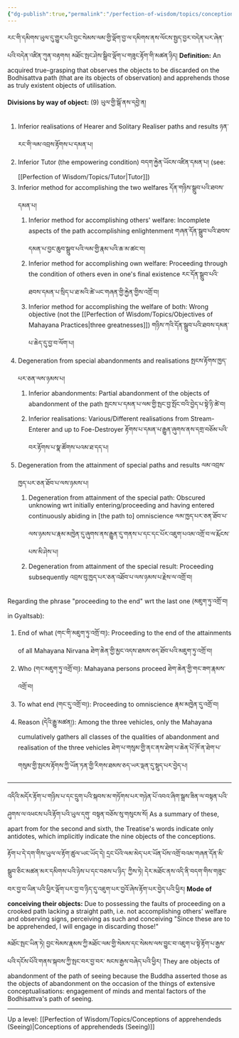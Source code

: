 ```yaml
---
{"dg-publish":true,"permalink":"/perfection-of-wisdom/topics/conceptions-of-apprehendeds-to-be-discarded-seeing/"}
---
```


 རང་གི་དམིགས་ཡུལ་དུ་གྱུར་པའི་བྱང་སེམས་ལམ་གྱི་ལྡོག་བྱ་ལ་དམིགས་ནས་ལོངས་སྤྱད་བྱར་བདེན་པར་ཞེན་པའི་བདེན་འཛིན་ཀུན་བརྟགས།
 མཐོང་སྤང་ཤེས་སྒྲིབ་ལྡོག་པ་གཟུང་རྟོག་གི་མཚན་ཉིད།
 **Definition:** An acquired true-grasping that observes the objects to be discarded on the Bodhisattva path (that are its objects of observation) and apprehends those as truly existent objects of utilisation.

**Divisions by way of object:** (9) ཡུལ་གྱི་སྒོ་ནས་དབྱེ་ན།
1. Inferior realisations of Hearer and Solitary Realiser paths and results ཉན་རང་གི་ལམ་འབྲས་རྟོགས་པ་དམན་པ།
2. Inferior Tutor (the empowering condition) བདག་རྐྱེན་ཡོངས་འཛིན་དམན་པ། (see: [[Perfection of Wisdom/Topics/Tutor\|Tutor]])
3. Inferior method for accomplishing the two welfares དོན་གཉིས་སྒྲུབ་པའི་ཐབས་དམན་པ།
	1. Inferior method for accomplishing others' welfare: Incomplete aspects of the path accomplishing enlightenment གཞན་དོན་སྒྲུབ་པའི་ཐབས་དམན་པ་བྱང་ཆུབ་སྒྲུབ་པའི་ལམ་གྱི་རྣམ་པའི་ཆ་མ་ཚང་བ།
	2. Inferior method for accomplishing own welfare: Proceeding through the condition of others even in one's final existence རང་དོན་སྒྲུབ་པའི་ཐབས་དམན་པ་སྲིད་པ་ཐ་མའི་ཚེ་ཡང་གཞན་གྱི་རྐྱེན་གྱིས་འགྲོ་བ།
	3. Inferior method for accomplishing the welfare of both: Wrong objective (not the [[Perfection of Wisdom/Topics/Objectives of Mahayana Practices\|three greatnesses]])
	   གཉིས་ཀའི་དོན་སྒྲུབ་པའི་ཐབས་དམན་པ་ཆེད་དུ་བྱ་བ་ལོག་པ།
4. Degeneration from special abandonments and realisations སྤངས་རྟོགས་ཁྱད་པར་ཅན་ལས་ཉམས་པ།
	1. Inferior abandonments: Partial abandonment of the objects of abandonment of the path
	   སྤངས་པ་དམན་པ་ལམ་གྱི་སྤང་བྱ་སྤོང་བའི་བྱེད་པ་སྟེ་ཉི་ཚེ་བ།
	2. Inferior realisations: Various/Different realisations from Stream-Enterer and up to Foe-Destroyer
	   རྟོགས་པ་དམན་པ་རྒྱུན་ཞུགས་ནས་དགྲ་བཅོམ་པའི་བར་རྟོགས་པ་སྣ་ཚོགས་པའམ་ཐ་དད་པ།
5. Degeneration from the attainment of special paths and results ལམ་འབྲས་ཁྱད་པར་ཅན་ཐོབ་པ་ལས་ཉམས་པ།
	1. Degeneration from attainment of the special path: Obscured unknowing wrt initially entering/proceeding and having entered continuously abiding in [the path to] omniscience 
	   ལམ་ཁྱད་པར་ཅན་ཐོབ་པ་ལས་ཉམས་པ་རྣམ་མཁྱེན་དུ་ཞུགས་ནས་རྒྱུན་དུ་གནས་པ་དང་དང་པོར་འཇུག་པའམ་འགྲོ་བ་ལ་རྨོངས་པས་མི་ཤེས་པ།
	2. Degeneration from attainment of the special result: Proceeding subsequently
	   འབྲས་བུ་ཁྱད་པར་ཅན་འཐོབ་པ་ལས་ཉམས་པ་རྗེས་ལ་འགྲོ་བ།


Regarding the phrase "proceeding to the end" wrt the last one (མཇུག་ཏུ་འགྲོ་བ། in Gyaltsab):
1. End of what (གང་གི་མཇུག་ཏུ་འགྲོ་བ།): Proceeding to the end of the attainments of all Mahayana Nirvana
   ཐེག་ཆེན་གྱི་མྱང་འདས་ཐམས་ཅད་ཐོབ་པའི་མཇུག་ཏུ་འགྲོ་བ།
2. Who (གང་མཇུག་ཏུ་འགྲོ་བ།): Mahayana persons proceed ཐེག་ཆེན་གྱི་གང་ཟག་རྣམས་འགྲོ་བ།
3. To what end (གང་དུ་འགྲོ་བ།): Proceeding to omniscience རྣམ་མཁྱེན་དུ་འགྲོ་བ།
4. Reason (དེའི་རྒྱུ་མཚན།): Among the three vehicles, only the Mahayana cumulatively gathers all classes of the qualities of abandonment and realisation of the three vehicles
   ཐེག་པ་གསུམ་གྱི་ནང་ནས་ཐེག་པ་ཆེན་པོ་ཁོ་ན་ཐེག་པ་གསུམ་གྱི་སྤངས་རྟོགས་ཀྱི་ཡོན་ཏན་གྱི་རིགས་ཐམས་ཅད་ཡར་ལྡན་དུ་སྡུད་པར་བྱེད་པ།


---
འདིའི་མདོར་རྟོག་པ་གཉིས་པ་དང་དྲུག་པའི་སྐབས་མ་གཏོགས་པར་གཉེན་པོ་འབའ་ཞིག་སྒྲས་ཟིན་ལ་བསྟན་པའི་ཤུགས་ལ་འཕངས་པའི་རྟོག་པའི་ཡུལ་དགུ་
བསྟན་བཅོས་སུ་གསུངས་སོ།
As a summary of these, apart from for the second and sixth, the Treatise's words indicate only antidotes, which implicitly indicate the nine objects of the conceptions.

རྟོག་པ་དེ་དག་གིས་ཡུལ་ལ་རྟོག་ཚུལ་ཡང་ཡོད་དེ། དྲང་པོའི་ལམ་མེད་པར་ཡོན་པོས་འགྲོ་བའམ་གཞན་དོན་མི་སྒྲུབ་ཅིང་མཚན་མར་དམིགས་པའི་ཉེས་པ་དང་བཅས་པ་ཉིད་
ཀྱིས་ཏེ། དེར་མཐོང་ནས་འདི་ནི་བདག་གིས་གཟུང་བར་བྱ་བ་ཡིན་པའི་ཕྱིར་ལྡོག་པར་བྱ་བ་ཉིད་དུ་འཇུག་པར་བྱའོ་ཞེས་རྟོག་པར་བྱེད་པའི་ཕྱིར།
**Mode of conceiving their objects:** Due to possessing the faults of proceeding on a crooked path lacking a straight path, i.e. not accomplishing others' welfare and observing signs, perceiving as such and conceiving "Since these are to be apprehended, I will engage in discarding those!"

མཐོང་སྤང་ཡིན་ཏེ། བྱང་སེམས་རྣམས་ཀྱི་མཐོང་ལམ་གྱི་སེམས་དང་སེམས་ལས་བྱུང་བ་འཇུག་པ་སྟེ་རྟོག་པ་རྒྱས་པའི་དངོས་པོའི་གནས་སྐབས་ཀྱི་སྤང་བར་བྱ་བར་
སངས་རྒྱས་བཞེད་པའི་ཕྱིར།
They are objects of abandonment of the path of seeing because the Buddha asserted those as the objects of abandonment on the occasion of the things of extensive conceptualisations: engagement of minds and mental factors of the Bodhisattva's path of seeing.

---
Up a level: [[Perfection of Wisdom/Topics/Conceptions of apprehendeds (Seeing)\|Conceptions of apprehendeds (Seeing)]]